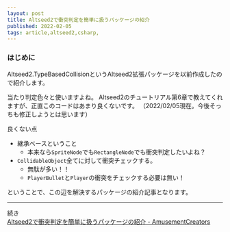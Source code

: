 ```yaml
---
layout: post
title: Altseed2で衝突判定を簡単に扱うパッケージの紹介
published: 2022-02-05
tags: article,altseed2,csharp,
---
```


### はじめに

Altseed2.TypeBasedCollisionというAltseed2拡張パッケージを以前作成したので紹介します。

当たり判定色々と使いますよね。
Altseed2のチュートリアル第6章で教えてくれますが、正直このコードはあまり良くないです。
（2022/02/05現在。今後そっちも修正しようとは思います）

良くない点

* 継承ベースということ
   * 本来なら`SpriteNode`でも`RectangleNode`でも衝突判定したいよね？
* `CollidableObject`全てに対して衝突チェックする。
    * 無駄が多い！！
    * `PlayerBullet`と`Player`の衝突をチェックする必要は無い！

ということで、この辺を解決するパッケージの紹介記事となります。

---

続き  
[Altseed2で衝突判定を簡単に扱うパッケージの紹介 - AmusementCreators](https://www.amusement-creators.info/articles/altseed2-typebasedcollision/)
